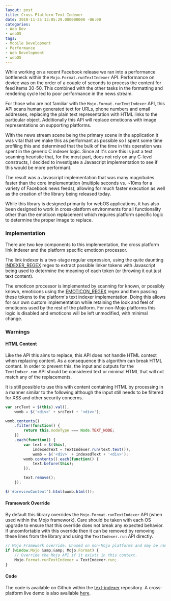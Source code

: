 ```yaml
---
layout: post
title: Cross Platform Text-Indexer
date: 2010-11-25 13:05:29.000000000 -06:00
categories:
- Web Dev
- webOS
tags:
- Mobile Development
- Performance
- Web Development
- webOS
---
```


While working on a recent Facebook release we ran into a performance bottleneck within the `Mojo.Format.runTextIndexer` API. Performance on device was on the order of a couple of seconds to process the content for feed items 30-50. This combined with the other tasks in the formatting and rendering cycle led to poor performance in the news stream.

For those who are not familiar with the `Mojo.Format.runTextIndexer` API, this API scans human generated text for URLs, phone numbers and email addresses, replacing the plain text representation with HTML links to the particular object. Additionally this API will replace emoticons with image representations on supporting platforms.

With the news stream scene being the primary scene in the application it was vital that we make this as performant as possible so I spent some time profiling this and determined that the bulk of the time in this operation was spent in the generic C indexer logic. Since at it's core this is just a text scanning heuristic that, for the most part, does not rely on any C-level constructs, I decided to investigate a Javascript implementation to see if this would be more performant.

The result was a Javascript implementation that was many magnitudes faster than the core implementation (multiple seconds vs. ~10ms for a variety of Facebook news feeds), allowing for much faster execution as well as the creation of the library being released today.

While this library is designed primarily for webOS applications, it has also been designed to work in cross-platform environments for all functionality other than the emoticon replacement which requires platform specific logic to determine the proper image to replace.

### Implementation

There are two key components to this implementation, the cross platform link indexer and the platform specific emoticon processor.

The link indexer is a two-stage regular expression, using the quite daunting [INDEXER_REGEX](https://github.com/kpdecker/text-indexer/blob/d8c4f396d90300ef63846a132462508f23d72265/text-indexer.js#L22) regex to extract possible linker tokens with Javascript being used to determine the meaning of each token (or throwing it out just text content).

The emoticon processor is implemented by scanning for known, or possibly known, emoticons using the [EMOTICON_REGEX](https://github.com/kpdecker/text-indexer/blob/d8c4f396d90300ef63846a132462508f23d72265/text-indexer.js#L6) regex and then passing these tokens to the platform's text indexer implementation. Doing this allows for our own custom implementation while retaining the look and feel of emoticons used by the rest of the platform. For non-Mojo platforms this logic is disabled and emoticons will be left unmodified, with minimal change.

### Warnings
#### HTML Content

Like the API this aims to replace, this API does not handle HTML context when replacing content. As a consequence this algorithm can break HTML content. In order to prevent this, the input and outputs for the `TextIndxer.run` API should be considered text or minimal HTML that will not match any of the replacements.

It is still possible to use this with content containing HTML by processing in a manner similar to the following although the input still needs to be filtered for XSS and other security concerns.

```javascript
var srcText = $(this).val(),
    womb = $('<div>' + srcText + '<div>');

womb.contents()
    .filter(function() {
        return this.nodeType === Node.TEXT_NODE;
    })
    .each(function() {
        var text = $(this),
            indexedText = TextIndexer.run(text.text()),
            womb = $('<div>' + indexedText + '<div>');
        womb.contents().each(function() {
            text.before(this);
        });

        text.remove();
    });

$('#previewContent').html(womb.html());
```

#### Framework Override

By default this library overrides the `Mojo.Format.runTextIndexer` API (when used within the Mojo framework). Care should be taken with each OS upgrade to ensure that this override does not break any expected behavior. If uncomfortable with this override then it can be removed by removing these lines from the library and using the `TextIndexer.run` API directly.

```javascript
// Mojo Framework override. Unused on non-Mojo platforms and may be removed if undesired in Mojo apps
if (window.Mojo &amp;&amp; Mojo.Format) {
    // Override the Mojo API if it exists in this context.
    Mojo.Format.runTextIndexer = TextIndexer.run;
}
```

#### Code

The code is available on Github within the [text-indexer](https://github.com/kpdecker/text-indexer) repository. A cross-platform live demo is also available [here](http://demo.incaseofstairs.com/indexer/index.html).

